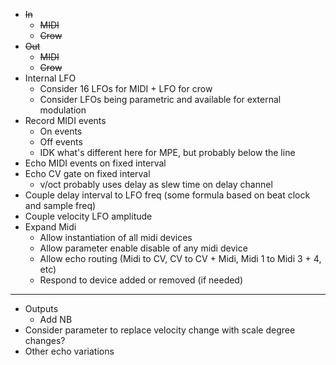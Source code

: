 - ~~In~~
  - ~~MIDI~~
  - ~~Crow~~
- ~~Out~~
  - ~~MIDI~~
  - ~~Crow~~
- Internal LFO
  - Consider 16 LFOs for MIDI + LFO for crow
  - Consider LFOs being parametric and available for external modulation
- Record MIDI events
  - On events
  - Off events
  - IDK what's different here for MPE, but probably below the line
- Echo MIDI events on fixed interval
- Echo CV gate on fixed interval
  - v/oct probably uses delay as slew time on delay channel
- Couple delay interval to LFO freq (some formula based on beat clock and sample freq)
- Couple velocity LFO amplitude
- Expand Midi
  - Allow instantiation of all midi devices
  - Allow parameter enable disable of any midi device
  - Allow echo routing (Midi to CV, CV to CV + Midi, Midi 1 to Midi 3 + 4, etc)
  - Respond to device added or removed (if needed)
---
- Outputs
  - Add NB
- Consider parameter to replace velocity change with scale degree changes?
- Other echo variations
